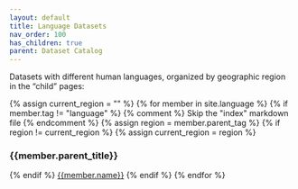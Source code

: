 ```yaml
---
layout: default
title: Language Datasets
nav_order: 100
has_children: true
parent: Dataset Catalog
---
```


Datasets with different human languages, organized by geographic region in the &ldquo;child&rdquo; pages:

<div class="table-wrapper">
<p>
{% assign current_region = "" %}
{% for member in site.language %}
  {% if member.tag != "language" %} 
    {% comment %} Skip the "index" markdown file {% endcomment %}
    {% assign region = member.parent_tag %}
    {% if region != current_region %}
      {% assign current_region = region %}
  </p>
  <h3>{{member.parent_title}}</h3>
  <p>
    {% endif %}
    <a href="{{site.baseurl}}/catalog/language/{{member.parent_tag}}/#{{member.cleaned_tag}}" class="btn btn-primary fs-5 mb-4 mb-md-0 mr-2 no-glyph text-center">{{member.name}}</a>
  {% endif %}
{% endfor %}
</p>
</div>

